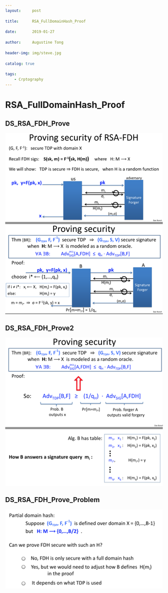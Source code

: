 ```yaml
---
layout:     post

title:      RSA_FullDomainHash_Proof

date:       2019-01-27

author:     Augustine Tong

header-img: img/steve.jpg

catalog: true

tags:
    - Crptography
---
```


# RSA_FullDomainHash_Proof


## DS_RSA_FDH_Prove
![DS_RSA_FDH_Prove](/img/crpto/DS_RSA_FDH_Prove.png)

## DS_RSA_FDH_Prove2
![DS_RSA_FDH_Prove2](/img/crpto/DS_RSA_FDH_Prove2.png)

## DS_RSA_FDH_Prove_Problem
![DS_RSA_FDH_Prove_Problem](/img/crpto/DS_RSA_FDH_Prove_Problem.png)


